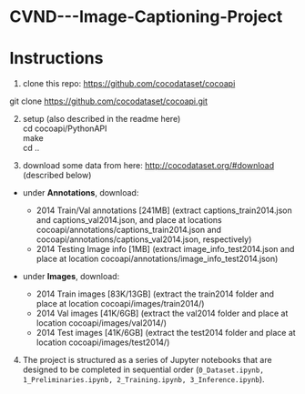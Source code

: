 # CVND---Image-Captioning-Project

# Instructions  
1. clone this repo: https://github.com/cocodataset/cocoapi  
  
git clone https://github.com/cocodataset/cocoapi.git  

2. setup (also described in the readme here)  
cd cocoapi/PythonAPI  
make  
cd ..  

3. download some data from here: http://cocodataset.org/#download (described below)

* under **Annotations**, download:
  * 2014 Train/Val annotations [241MB] (extract captions_train2014.json and captions_val2014.json, and place at locations cocoapi/annotations/captions_train2014.json and cocoapi/annotations/captions_val2014.json, respectively)  
  * 2014 Testing Image info [1MB] (extract image_info_test2014.json and place at location cocoapi/annotations/image_info_test2014.json)

* under **Images**, download:
  * 2014 Train images [83K/13GB] (extract the train2014 folder and place at location cocoapi/images/train2014/)
  * 2014 Val images [41K/6GB] (extract the val2014 folder and place at location cocoapi/images/val2014/)
  * 2014 Test images [41K/6GB] (extract the test2014 folder and place at location cocoapi/images/test2014/)

4. The project is structured as a series of Jupyter notebooks that are designed to be completed in sequential order (`0_Dataset.ipynb, 1_Preliminaries.ipynb, 2_Training.ipynb, 3_Inference.ipynb`).
